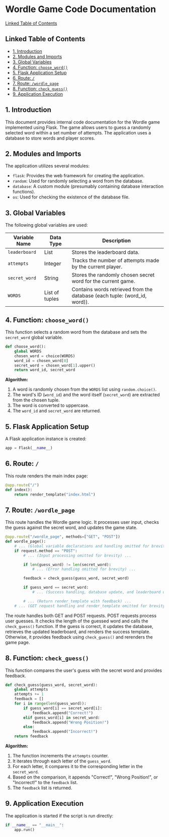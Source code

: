 # Wordle Game Code Documentation

[Linked Table of Contents](#linked-table-of-contents)

## Linked Table of Contents

* [1. Introduction](#1-introduction)
* [2. Modules and Imports](#2-modules-and-imports)
* [3. Global Variables](#3-global-variables)
* [4. Function: `choose_word()`](#4-function-choose_word)
* [5. Flask Application Setup](#5-flask-application-setup)
* [6. Route: `/`](#6-route-)
* [7. Route: `/wordle_page`](#7-route-wordle_page)
* [8. Function: `check_guess()`](#8-function-check_guess)
* [9. Application Execution](#9-application-execution)


## 1. Introduction

This document provides internal code documentation for the Wordle game implemented using Flask.  The game allows users to guess a randomly selected word within a set number of attempts.  The application uses a database to store words and player scores.

## 2. Modules and Imports

The application utilizes several modules:

* `flask`: Provides the web framework for creating the application.
* `random`: Used for randomly selecting a word from the database.
* `database`: A custom module (presumably containing database interaction functions).
* `os`: Used for checking the existence of the database file.


## 3. Global Variables

The following global variables are used:

| Variable Name  | Data Type      | Description                                                              |
|-----------------|-----------------|--------------------------------------------------------------------------|
| `leaderboard`   | List            | Stores the leaderboard data.                                              |
| `attempts`      | Integer         | Tracks the number of attempts made by the current player.                |
| `secret_word`   | String          | Stores the randomly chosen secret word for the current game.            |
| `WORDS`         | List of tuples | Contains words retrieved from the database (each tuple: (word_id, word)).|


## 4. Function: `choose_word()`

This function selects a random word from the database and sets the `secret_word` global variable.

```python
def choose_word():
    global WORDS
    chosen_word = choice(WORDS) 
    word_id = chosen_word[0]
    secret_word = chosen_word[1].upper()
    return word_id, secret_word
```

**Algorithm:**
1. A word is randomly chosen from the `WORDS` list using `random.choice()`.
2. The word's ID (`word_id`) and the word itself (`secret_word`) are extracted from the chosen tuple.
3. The word is converted to uppercase.
4. The `word_id` and `secret_word` are returned.

## 5. Flask Application Setup

A Flask application instance is created:

```python
app = Flask(__name__)
```

## 6. Route: `/`

This route renders the main index page:

```python
@app.route("/")
def index():
    return render_template("index.html")
```

## 7. Route: `/wordle_page`

This route handles the Wordle game logic.  It processes user input, checks the guess against the secret word, and updates the game state.

```python
@app.route("/wordle_page", methods=["GET", "POST"])
def wordle_page():
    # ... (Global variable declarations and handling omitted for brevity) ...
    if request.method == "POST":
        # ... (Input processing omitted for brevity) ...

        if len(guess_word) != len(secret_word):
            # ... (Error handling omitted for brevity) ...

        feedback = check_guess(guess_word, secret_word)

        if guess_word == secret_word:
            # ... (Success handling, database update, and leaderboard update omitted for brevity) ...

        # ... (Return render_template with feedback) ...
    # ... (GET request handling and render_template omitted for brevity) ...

```

The route handles both GET and POST requests.  POST requests process user guesses.  It checks the length of the guessed word and calls the `check_guess()` function.  If the guess is correct, it updates the database, retrieves the updated leaderboard, and renders the success template. Otherwise, it provides feedback using `check_guess()` and rerenders the game page.


## 8. Function: `check_guess()`

This function compares the user's guess with the secret word and provides feedback.

```python
def check_guess(guess_word, secret_word):
    global attempts
    attempts += 1
    feedback = []
    for i in range(len(guess_word)):
        if guess_word[i] == secret_word[i]:
            feedback.append("Correct!")
        elif guess_word[i] in secret_word:
            feedback.append("Wrong Position!")
        else:
            feedback.append("Incorrect!")
    return feedback
```

**Algorithm:**
1. The function increments the `attempts` counter.
2. It iterates through each letter of the `guess_word`.
3. For each letter, it compares it to the corresponding letter in the `secret_word`.
4. Based on the comparison, it appends "Correct!", "Wrong Position!", or "Incorrect!" to the `feedback` list.
5. The `feedback` list is returned.

## 9. Application Execution

The application is started if the script is run directly:

```python
if __name__ == "__main__":
    app.run()
```
